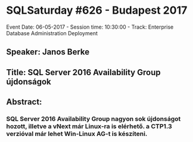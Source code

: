 # SQLSaturday #626 - Budapest 2017
Event Date: 06-05-2017 - Session time: 10:30:00 - Track: Enterprise Database Administration  Deployment
## Speaker: Janos Berke
## Title: SQL Server 2016 Availability Group újdonságok
## Abstract:
### SQL Server 2016 Availability Group nagyon sok újdonságot hozott, illetve a vNext már Linux-ra is elérhető. a CTP1.3 verzióval már lehet Win-Linux AG-t is készíteni.
